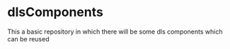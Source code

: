 # dlsComponents
This a basic repository in which there will be some dls components which can be reused 
